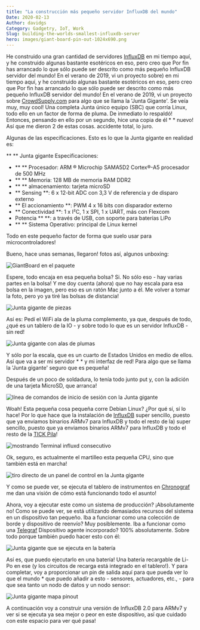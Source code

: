 ```yaml
---
title: "La construcción más pequeño servidor InfluxDB del mundo"
Date: 2020-02-13
Author: davidgs
Category: Gadgetry, IoT, Work
Slug: building-the-worlds-smallest-influxdb-server
hero: images/giant-board-pin-out-1024x690.png
---
```


He construido una gran cantidad de servidores [InfluxDB](https://www.influxdata.com/products/influxdb-overview/) en mi tiempo aquí, y he construido algunas bastante esotéricos en eso, pero creo que Por fin has arrancado lo que sólo puede ser descrito como más pequeño InfluxDB servidor del mundo! En el verano de 2019, vi un proyecto sobre) en mi tiempo aquí, y he construido algunas bastante esotéricos en eso, pero creo que Por fin has arrancado lo que sólo puede ser descrito como más pequeño InfluxDB servidor del mundo! En el verano de 2019, vi un proyecto sobre [CrowdSupply.com](https://www.crowdsupply.com/groboards/giant-board) para algo que se llama la 'Junta Gigante'. Se veía muy, muy cool! Una completa Junta único equipo (SBC) que corría Linux, todo ello en un factor de forma de pluma. De inmediato lo respaldó! Entonces, pensando en ello por un segundo, hice una copia de él * * nuevo! Así que me dieron 2 de estas cosas. accidente total, lo juro.

Algunas de las especificaciones. Esto es lo que la Junta gigante en realidad es:

** ** Junta gigante Especificaciones:

- ** ** Procesador: ARM ® Microchip SAMA5D2 Cortex®-A5 procesador de 500 MHz
- ** ** Memoria: 128 MB de memoria RAM DDR2
- ** ** almacenamiento: tarjeta microSD
- ** Sensing **: 6 x 12-bit ADC con 3,3 V de referencia y de disparo externo
- ** El accionamiento **: PWM 4 x 16 bits con disparador externo
- ** Conectividad **: 1 x I²C, 1 x SPI, 1 x UART, más con Flexcom
- Potencia ** **: a través de USB, con soporte para baterías LiPo
- ** ** Sistema Operativo: principal de Linux kernel

Todo en este pequeño factor de forma que suelo usar para microcontroladores!

Bueno, hace unas semanas, llegaron! fotos así, algunos unboxing:

![GiantBoard en el paquete](/posts/category/database/images/IMG_6750-768x1024.png)

Espere, todo encaja en esa pequeña bolsa? Si. No sólo eso - hay varias partes en la bolsa! Y me doy cuenta (ahora) que no hay escala para esa bolsa en la imagen, pero eso es un ratón Mac junto a él. Me volver a tomar la foto, pero yo ya tiré las bolsas de distancia!

![Junta gigante de piezas](/posts/category/database/images/IMG_6752-1-768x1024.png)

Así es: Pedí el WiFi ala de la pluma complemento, ya que, después de todo, ¿qué es un tablero de la IO - y sobre todo lo que es un servidor InfluxDB - sin red!

![Junta gigante con alas de plumas](/posts/category/database/images/IMG_6754-1-768x1024.png)

Y sólo por la escala, que es un cuarto de Estados Unidos en medio de ellos. Así que va a ser mi servidor * * y mi interfaz de red! Para algo que se llama la 'Junta gigante' seguro que es pequeña!

Después de un poco de soldadura, lo tenía todo junto put y, con la adición de una tarjeta MicroSD, que arranca!

![línea de comandos de inicio de sesión con la Junta gigante](/posts/category/database/images/Screen-Shot-2020-02-11-at-9.04.12-AM.png)

Woah! Esta pequeña cosa pequeña corre Debian Linux? ¿Por qué sí, sí lo hace! Por lo que hace que la instalación de [InfluxDB](https://docs.influxdata.com/influxdb/v1.7/introduction/installation/) super sencillo, puesto que ya enviamos binarios ARMv7 para InfluxDB y todo el resto de la) super sencillo, puesto que ya enviamos binarios ARMv7 para InfluxDB y todo el resto de la [TICK Pila](https://www.influxdata.com/time-series-platform/)!

![mostrando Terminal influxd consecutivo](/posts/category/database/images/Screen-Shot-2020-02-11-at-9.07.54-AM.png)

Ok, seguro, es actualmente el martilleo esta pequeña CPU, sino que también está en marcha!

![tiro directo de un panel de control en la Junta gigante](/posts/category/database/images/Kapture-2020-01-21-at-12.22.19-1024x372.gif)

Y como se puede ver, se ejecuta el tablero de instrumentos en [Chronograf](https://www.influxdata.com/time-series-platform/chronograf/) me dan una visión de cómo está funcionando todo el asunto!

Ahora, voy a ejecutar este como un sistema de producción? ¡Absolutamente no! Como se puede ver, se está utilizando demasiados recursos del sistema en un dispositivo tan pequeño. Iba a funcionar como una colección de borde y dispositivo de reenvío? Muy posiblemente. Iba a funcionar como una [Telegraf](https://www.influxdata.com/time-series-platform/telegraf/) Dispositivo agente incorporado? 100% absolutamente. Sobre todo porque también puedo hacer esto con él:

![Junta gigante que se ejecuta en la batería](/posts/category/database/images/IMG_6779-768x1024.png)

Así es, que puedo ejecutarlo en una batería! Una batería recargable de Li-Po en ese (y los circuitos de recarga está integrado en el tablero!). Y para completar, voy a proporcionar un pin de salida aquí para que pueda ver lo que el mundo * que puedo añadir a esto - sensores, actuadores, etc., - para que sea tanto un nodo de datos y un nodo sensor:

![Junta gigante mapa pinout](/posts/category/database/images/giant-board-pin-out-1024x690.png)

A continuación voy a construir una versión de InfluxDB 2.0 para ARMv7 y ver si se ejecuta ya sea mejor o peor en este dispositivo, así que cuidado con este espacio para ver qué pasa!
